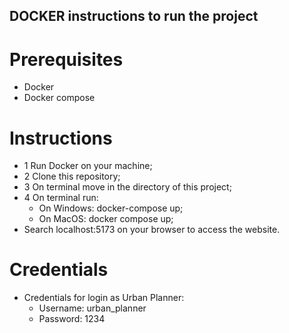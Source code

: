 ## DOCKER instructions to run the project

# Prerequisites

- Docker
- Docker compose

# Instructions

- 1 Run Docker on your machine;
- 2 Clone this repository;
- 3 On terminal move in the directory of this project;
- 4 On terminal run: 
    - On Windows: docker-compose up;
    - On MacOS: docker compose up;
- Search localhost:5173 on your browser to access the website.

# Credentials

- Credentials for login as Urban Planner:
    - Username: urban_planner
    - Password: 1234